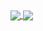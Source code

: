 <a href="https://github.com/RussellDash332/github-readme-stats">
  <img align="center" src="https://github-readme-stats.russelldash332.vercel.app/api?username=RussellDash332&count_private=true&show_icons=true&theme=react&include_all_commits=true&hide=stars" />
</a>
<a href="https://github.com/RussellDash332/github-readme-stats">
  <img align="center" src="https://github-readme-stats.russelldash332.vercel.app/api/top-langs/?username=RussellDash332&langs_count=10&theme=react&hide_border=false&layout=compact&exclude_repo=github-readme-stats,nusmods,audio-only-youtube,trading-news-telegram-bot,it-cert-automation-practice"/>
</a>
